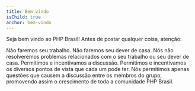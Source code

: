 ```yaml
---
title: Bem vindo
isChild: true
anchor: bem-vindo
---
```


Seja bem vindo ao PHP Brasil! Antes de postar qualquer coisa, atenção:

Não faremos seu trabalho. Não faremos seu dever de casa. Nós não resolveremos problemas relacionados com o seu trabalho ou seu dever de casa. Permitimos e incentivamos a discussão. Permitimos e incentivamos os diversos pontos de vista que cada um pode ter. Nós permitimos apenas questões que causem a discussão entre os membros do grupo, promovendo assim o crescimento de toda a comunidade PHP Brasil.